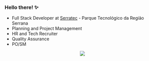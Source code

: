 ### Hello there! ✨ 

- Full Stack Developer at [Serratec](https://github.com/Serratec) - Parque Tecnológico da Região Serrana
- Planning and Project Management
- HR and Tech Recruiter
- Quality Assurance 
- PO/SM

<div align="center">
  <img src="https://skillicons.dev/icons?i=git,github,html,css,js,react,ts,nodejs,androidstudio,java,spring,mysql,postgres" />
</div>                                                                                                                            

  </p>
</div>
   




          
  

